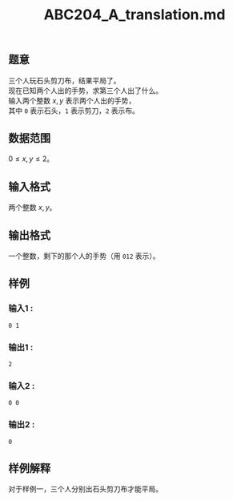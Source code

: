 ﻿---
title: "ABC204_A_translation.md"
tags: []
author: ""
created: ""
---

## 题意  

三个人玩石头剪刀布，结果平局了。       
现在已知两个人出的手势，求第三个人出了什么。       
输入两个整数 $x,y$ 表示两个人出的手势，        
其中 `0` 表示石头，`1` 表示剪刀，`2` 表示布。     

## 数据范围

$0\le x,y\le 2$。              

## 输入格式

两个整数 $x,y$。
          
## 输出格式

一个整数，剩下的那个人的手势（用 `012` 表示）。

## 样例

### 输入1 :
```
0 1
```

### 输出1 :
```
2
```

### 输入2 :
```
0 0
```

### 输出2 :
```
0
```

## 样例解释

对于样例一，三个人分别出石头剪刀布才能平局。

